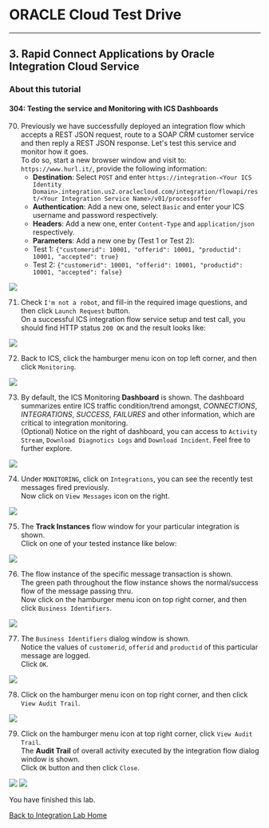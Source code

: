 # ORACLE Cloud Test Drive #
-----
## 3. Rapid Connect Applications by Oracle Integration Cloud Service ##

### About this tutorial ###

#### 304: Testing the service and Monitoring with ICS Dashboards ####

70. Previously we have successfully deployed an integration flow which accepts a REST JSON request, route to a SOAP CRM customer service and then reply a REST JSON response. Let's test this service and monitor how it goes.  
	To do so, start a new browser window and visit to: `https://www.hurl.it/`, provide the following information:
	- **Destination**: Select `POST` and enter `https://integration-<Your ICS Identity Domain>.integration.us2.oraclecloud.com/integration/flowapi/rest/<Your Integration Service Name>/v01/processoffer`
	- **Authentication**: Add a new one, select `Basic` and enter your ICS username and password respectively.
	- **Headers**: Add a new one, enter `Content-Type` and `application/json` respectively.
	- **Parameters**: Add a new one by (Test 1 or Test 2):
	- Test 1: `{"customerid": 10001, "offerid": 10001, "productid": 10001, "accepted": true}`
	- Test 2: `{"customerid": 10001, "offerid": 10001, "productid": 10001, "accepted": false}`

![](images/00/72.testing.hurl.png)

71. Check `I'm not a robot`, and fill-in the required image questions, and then click `Launch Request` button.  
    On a successful ICS integration flow service setup and test call, you should find HTTP status `200 OK` and the result looks like:
	
![](images/00/73.test.result.png)

72. Back to ICS, click the hamburger menu icon on top left corner, and then click `Monitoring`.

![](images/00/74.monitoring.home.png)

73. By default, the ICS Monitoring **Dashboard** is shown.
    The dashboard summarizes entire ICS traffic condition/trend amongst, *CONNECTIONS*, *INTEGRATIONS*, *SUCCESS*, *FAILURES* and other information, which are critical to integration monitoring.  
	(Optional) Notice on the right of dashboard, you can access to `Activity Stream`, `Download Diagnotics Logs` and `Download Incident`. Feel free to further explore.

![](images/00/75.monitoring.dashboard.png)

74. Under `MONITORING`, click on `Integrations`, you can see the recently test messages fired previously.  
    Now click on `View Messages` icon on the right.

![](images/00/76.monitoring.integration.png)

75. The **Track Instances** flow window for your particular integration is shown.  
    Click on one of your tested instance like below: 

![](images/00/77.monitoring.trackinstance.png)

76. The flow instance of the specific message transaction is shown.  
    The green path throughout the flow instance shows the normal/success flow of the message passing thru.  
	Now click on the hamburger menu icon on top right corner, and then click `Business Identifiers`.

![](images/00/78.monitoring.instance.png)

77. The `Business Identifiers` dialog window is shown.  
    Notice the values of `customerid`, `offerid` and `productid` of this particular message are logged.  
	Click `OK`.

![](images/00/79.monitoring.identifier.png)

78. Click on the hamburger menu icon on top right corner, and then click `View Audit Trail`.

![](images/00/80.monitoring.audit.png)

79. Click on the hamburger menu icon at top right corner, click `View Audit Trail`.  
    The **Audit Trail** of overall activity executed by the integration flow dialog window is shown.  
    Click `OK` button and then click `Close`.

![](images/00/80.monitoring.audit.png)
![](images/00/81.monitoring.audit1.png)

You have finished this lab.

[Back to Integration Lab Home](README.md)
